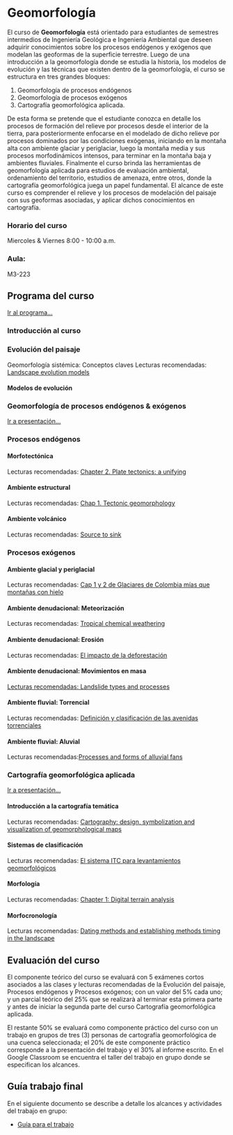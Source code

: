 # Geomorfología

El curso de **Geomorfología** está orientado para estudiantes de semestres intermedios de Ingeniería Geológica e Ingeniería Ambiental que deseen adquirir conocimientos sobre los procesos endógenos y exógenos que modelan las geoformas de la superficie terrestre. Luego de una introducción a la geomorfología donde se estudia la historia, los modelos de evolución y las técnicas que existen dentro de la geomorfología, el curso se estructura en tres grandes bloques: 

1. Geomorfología de procesos endógenos
2. Geomorfología de procesos exógenos
3. Cartografía geomorfológica aplicada. 

De esta forma se pretende que el estudiante conozca en detalle los procesos de formación del relieve por procesos desde el interior de la tierra, para posteriormente enfocarse en el modelado de dicho relieve por procesos dominados por las condiciones exógenas, iniciando en la montaña alta con ambiente glaciar y periglaciar, luego la montaña media y sus procesos morfodinámicos intensos, para terminar en la montaña baja y ambientes fluviales. Finalmente el curso brinda las herramientas de geomorfología aplicada para estudios de evaluación ambiental, ordenamiento del territorio, estudios de amenaza, entre otros, donde la cartografía geomorfológica juega un papel fundamental. El alcance de este curso es comprender el relieve y los procesos de modelación del paisaje con sus geoformas asociadas, y aplicar dichos conocimientos en cartografía.

### Horario del curso
Miercoles & Viernes 8:00 - 10:00 a.m.

### Aula:
M3-223

## Programa del curso
[Ir al programa...](/Programa_GEOMORFOLOGIA.pdf)

### Introducción al curso

### Evolución del paisaje
Geomorfología sistémica: Conceptos claves
Lecturas recomendadas: [Landscape evolution models](https://www.sciencedirect.com/science/article/pii/S1571086603010121)

#### Modelos de evolución

### Geomorfología de procesos endógenos & exógenos
[Ir a presentación...](/html/Geomorfologia.html)

### Procesos endógenos

#### Morfotectónica
Lecturas recomendadas: [Chapter 2. Plate tectonics: a unifying](http://usuarios.geofisica.unam.mx/cecilia/cursos/PTeCh02_Wicander-PhysG.pdf)


#### Ambiente estructural
Lecturas recomendadas: [Chap 1. Tectonic geomorphology](https://www.irsm.cas.cz/ext/ethiopia/materials/papers/tectonic_geomorphology/Tectonic_Geomorphology_Burbank.pdf)

#### Ambiente volcánico
Lecturas recomendadas: [Source to sink](https://www.sciencedirect.com/science/article/pii/S0037073809000980)

### Procesos exógenos

#### Ambiente glacial y periglacial
Lecturas recomendadas: [Cap 1 y 2 de Glaciares de Colombia mías que montañas con hielo](https://rds.org.co/documentos/glaciares_de_colombia)

#### Ambiente denudacional: Meteorización
Lecturas recomendadas: [Tropical chemical weathering](https://www.researchgate.net/publication/222693356_Tropical_chemical_weathering_of_hillslope_deposits_and_bedrock_source_in_the_Aburra_Valley_northern_Colombian_Andes)

#### Ambiente denudacional: Erosión
Lecturas recomendadas: [El impacto de la deforestación](https://raccefyn.co/index.php/raccefyn/article/view/141/123)

#### Ambiente denudacional: Movimientos en masa
[Lecturas recomendadas: Landslide types and processes](https://onlinepubs.trb.org/Onlinepubs/sr/sr247/sr247-003.pdf)

#### Ambiente fluvial: Torrencial
Lecturas recomendadas: [Definición y clasificación de las avenidas torrenciales](https://revistas.unal.edu.co/index.php/rcg/article/view/72612)  

#### Ambiente fluvial: Aluvial 
Lecturas recomendadas:[Processes and forms of alluvial fans](http://web.gps.caltech.edu/~mpl/Ge126_Reading_List/Ch14.pdf)

### Cartografía geomorfológica aplicada
[Ir a presentación...](/html/CartoGeomorfologia.html)

#### Introducción a la cartografía temática
Lecturas recomendadas: [Cartography: design, symbolization and visualization of geomorphological maps](https://www.researchgate.net/publication/229058600_Cartography_design_symbolisation_and_visualisation_of_geomorphological_maps)

#### Sistemas de clasificación
Lecturas recomendadas: [El sistema ITC para levantamientos geomorfológicos](https://libros.sgc.gov.co/index.php/editorial/catalog/view/52/44/438-1) 

#### Morfología
Lecturas recomendadas: [Chapter 1: Digital terrain analysis](https://johnwilson.usc.edu/wp-content/uploads/2016/05/2000-Wilson-Gallant-Terrain-Anaylsis-Chapter-1.pdf)

#### Morfocronología 
Lecturas recomendadas: [Dating methods and establishing methods timing in the landscape](http://geosci.uchicago.edu/~kite/doc/Anderson_and_Anderson_ch_6.pdf)

## Evaluación del curso
El componente teórico del curso se evaluará con 5 exámenes cortos asociados a las clases y lecturas recomendadas de la 
Evolución del paisaje, Procesos endógenos y Procesos exógenos; con un valor del
5% cada uno; y un parcial teórico del 25% que se realizarà al terminar esta primera parte y antes de iniciar 
la segunda parte del curso Cartografía geomorfológica aplicada.

El restante 50% se evaluará como componente práctico del curso con un trabajo en
grupos de tres (3) personas de cartografía geomorfológica de una cuenca seleccionada; el 20\% de este
componente práctico corresponde a la presentación del trabajo y el 30% al informe escrito. En el
Google Classroom se encuentra el taller del trabajo en grupo donde se especifican los alcances.

## Guía trabajo final
En el siguiente documento se describe a detalle los alcances y actividades del trabajo en grupo:
* [Guía para el trabajo](/trabajoGrupo/Guia_Trabajo.pdf)





